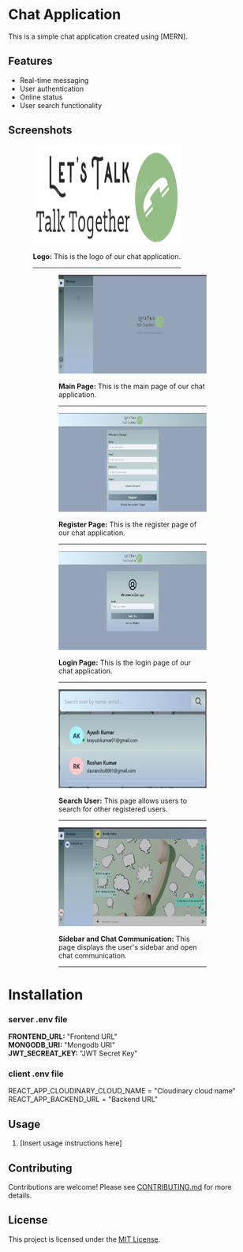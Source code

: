 ﻿# Chat Application

This is a simple chat application created using [MERN].

## Features

- Real-time messaging
- User authentication
- Online status
- User search functionality

## Screenshots

<div style="margin: 0 50px; width: 300px;">
  <img src="./client/src/assets/s.png" width="400" height="200">
  <p><strong>Logo:</strong> This is the logo of our chat application.</p>
  <hr>
</div>

<div style="margin: 0 auto; width: 300px;">
  <img src="./client/src/assets/s1.png" width="400" height="200">
  <p><strong>Main Page:</strong> This is the main page of our chat application.</p>
  <hr>
</div>

<div style="margin: 0 auto; width: 300px;">
  <img src="./client/src/assets/s2.png" width="400" height="200">
  <p><strong>Register Page:</strong> This is the register page of our chat application.</p>
  <hr>
</div>

<div style="margin: 0 auto; width: 300px;">
  <img src="./client/src/assets/s3.png" width="400" height="200">
  <p><strong>Login Page:</strong> This is the login page of our chat application.</p>
  <hr>
</div>

<div style="margin: 0 auto; width: 300px;">
  <img src="./client/src/assets/s4.png" width="400" height="200">
  <p><strong>Search User:</strong> This page allows users to search for other registered users.</p>
  <hr>
</div>

<div style="margin: 0 auto; width: 300px;">
  <img src="./client/src/assets/s5.png" width="400" height="200">
  <p><strong>Sidebar and Chat Communication:</strong> This page displays the user's sidebar and open chat communication.</p>
  <hr>
</div>



# Installation

### server .env file

<div>
  <strong>FRONTEND_URL:</strong> "Frontend URL" 
</div>

<div>
 <strong>MONGODB_URI:</strong> "Mongodb URI"
</div>

<div>
  <strong>JWT_SECREAT_KEY:</strong> "JWT Secret Key"
</div>


### client .env file

REACT_APP_CLOUDINARY_CLOUD_NAME = "Cloudinary cloud name"
REACT_APP_BACKEND_URL = "Backend URL"

## Usage

1. [Insert usage instructions here]

## Contributing

Contributions are welcome! Please see [CONTRIBUTING.md](CONTRIBUTING.md) for more details.

## License

This project is licensed under the [MIT License](LICENSE).

